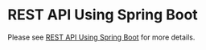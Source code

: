 # REST API Using Spring Boot

Please see [REST API Using Spring Boot](https://csns.calstatela.edu/wiki/content/cysun/course_materials/cs5220/spring-boot-rest/)
for more details.